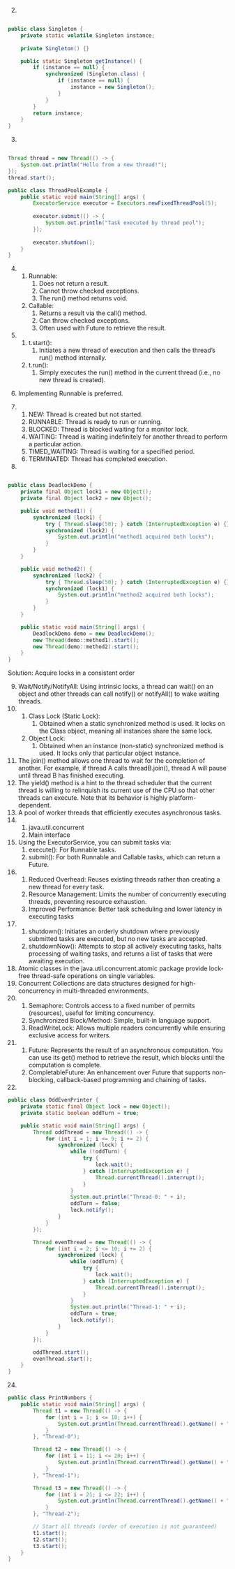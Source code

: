 2. 
```Java

public class Singleton {
    private static volatile Singleton instance;
    
    private Singleton() {}

    public static Singleton getInstance() {
        if (instance == null) { 
            synchronized (Singleton.class) {
                if (instance == null) {
                    instance = new Singleton();
                }
            }
        }
        return instance;
    }
}

```

3. 
```Java

Thread thread = new Thread(() -> {
    System.out.println("Hello from a new thread!");
});
thread.start();

public class ThreadPoolExample {
    public static void main(String[] args) {
        ExecutorService executor = Executors.newFixedThreadPool(5);
        
        executor.submit(() -> {
            System.out.println("Task executed by thread pool");
        });
        
        executor.shutdown();
    }
}

```

4. 
   1. Runnable:
      1. Does not return a result. 
      2. Cannot throw checked exceptions. 
      3. The run() method returns void. 
   2. Callable:
      1. Returns a result via the call() method. 
      2. Can throw checked exceptions. 
      3. Often used with Future to retrieve the result.

5. 
   1. t.start():
      1. Initiates a new thread of execution and then calls the thread’s run() method internally.
   2. t.run():
      1. Simply executes the run() method in the current thread (i.e., no new thread is created).

6. Implementing Runnable is preferred. 
7. 
   1. NEW: Thread is created but not started. 
   2. RUNNABLE: Thread is ready to run or running. 
   3. BLOCKED: Thread is blocked waiting for a monitor lock. 
   4. WAITING: Thread is waiting indefinitely for another thread to perform a particular action. 
   5. TIMED_WAITING: Thread is waiting for a specified period. 
   6. TERMINATED: Thread has completed execution.
8. 

```Java

public class DeadlockDemo {
    private final Object lock1 = new Object();
    private final Object lock2 = new Object();

    public void method1() {
        synchronized (lock1) {
            try { Thread.sleep(50); } catch (InterruptedException e) {}
            synchronized (lock2) {
                System.out.println("method1 acquired both locks");
            }
        }
    }

    public void method2() {
        synchronized (lock2) {
            try { Thread.sleep(50); } catch (InterruptedException e) {}
            synchronized (lock1) {
                System.out.println("method2 acquired both locks");
            }
        }
    }

    public static void main(String[] args) {
        DeadlockDemo demo = new DeadlockDemo();
        new Thread(demo::method1).start();
        new Thread(demo::method2).start();
    }
}


```

Solution: Acquire locks in a consistent order

9. Wait/Notify/NotifyAll: Using intrinsic locks, a thread can wait() on an object and other threads can call notify() or notifyAll() to wake waiting threads.
10. 
    1. Class Lock (Static Lock):
       1. Obtained when a static synchronized method is used. It locks on the Class object, meaning all instances share the same lock.
    2. Object Lock:
       1. Obtained when an instance (non-static) synchronized method is used. It locks only that particular object instance.
11. The join() method allows one thread to wait for the completion of another. For example, if thread A calls threadB.join(), thread A will pause until thread B has finished executing.
12. The yield() method is a hint to the thread scheduler that the current thread is willing to relinquish its current use of the CPU so that other threads can execute. Note that its behavior is highly platform-dependent.
13. A pool of worker threads that efficiently executes asynchronous tasks.
14. 
    1. java.util.concurrent
    2. Main interface
15. Using the ExecutorService, you can submit tasks via:
    1. execute(): For Runnable tasks. 
    2. submit(): For both Runnable and Callable tasks, which can return a Future.
16. 
    1. Reduced Overhead: Reuses existing threads rather than creating a new thread for every task. 
    2. Resource Management: Limits the number of concurrently executing threads, preventing resource exhaustion. 
    3. Improved Performance: Better task scheduling and lower latency in executing tasks
17. 
    1. shutdown(): Initiates an orderly shutdown where previously submitted tasks are executed, but no new tasks are accepted. 
    2. shutdownNow(): Attempts to stop all actively executing tasks, halts processing of waiting tasks, and returns a list of tasks that were awaiting execution.
18. Atomic classes in the java.util.concurrent.atomic package provide lock-free thread-safe operations on single variables.
19. Concurrent Collections are data structures designed for high-concurrency in multi-threaded environments.
20. 
    1. Semaphore: Controls access to a fixed number of permits (resources), useful for limiting concurrency.
    2. Synchronized Block/Method: Simple, built-in language support.
    3. ReadWriteLock: Allows multiple readers concurrently while ensuring exclusive access for writers.
21. 
    1. Future: Represents the result of an asynchronous computation. You can use its get() method to retrieve the result, which blocks until the computation is complete. 
    2. CompletableFuture: An enhancement over Future that supports non-blocking, callback-based programming and chaining of tasks.
23. 
```Java
public class OddEvenPrinter {
    private static final Object lock = new Object();
    private static boolean oddTurn = true;

    public static void main(String[] args) {
        Thread oddThread = new Thread(() -> {
            for (int i = 1; i <= 9; i += 2) {
                synchronized (lock) {
                    while (!oddTurn) {
                        try {
                            lock.wait();
                        } catch (InterruptedException e) {
                            Thread.currentThread().interrupt();
                        }
                    }
                    System.out.println("Thread-0: " + i);
                    oddTurn = false;
                    lock.notify();
                }
            }
        });

        Thread evenThread = new Thread(() -> {
            for (int i = 2; i <= 10; i += 2) {
                synchronized (lock) {
                    while (oddTurn) {
                        try {
                            lock.wait();
                        } catch (InterruptedException e) {
                            Thread.currentThread().interrupt();
                        }
                    }
                    System.out.println("Thread-1: " + i);
                    oddTurn = true;
                    lock.notify();
                }
            }
        });

        oddThread.start();
        evenThread.start();
    }
}
```

24. 

```Java
public class PrintNumbers {
    public static void main(String[] args) {
        Thread t1 = new Thread(() -> {
            for (int i = 1; i <= 10; i++) {
                System.out.println(Thread.currentThread().getName() + ": " + i);
            }
        }, "Thread-0");

        Thread t2 = new Thread(() -> {
            for (int i = 11; i <= 20; i++) {
                System.out.println(Thread.currentThread().getName() + ": " + i);
            }
        }, "Thread-1");

        Thread t3 = new Thread(() -> {
            for (int i = 21; i <= 22; i++) {
                System.out.println(Thread.currentThread().getName() + ": " + i);
            }
        }, "Thread-2");

        // Start all threads (order of execution is not guaranteed)
        t1.start();
        t2.start();
        t3.start();
    }
}
```


